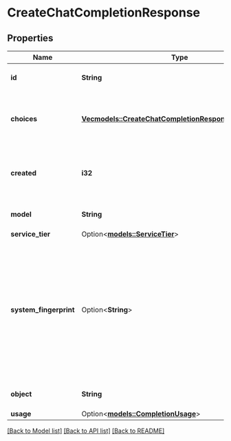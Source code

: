 # CreateChatCompletionResponse

## Properties

Name | Type | Description | Notes
------------ | ------------- | ------------- | -------------
**id** | **String** | A unique identifier for the chat completion. | 
**choices** | [**Vec<models::CreateChatCompletionResponseChoicesInner>**](CreateChatCompletionResponse_choices_inner.md) | A list of chat completion choices. Can be more than one if `n` is greater than 1. | 
**created** | **i32** | The Unix timestamp (in seconds) of when the chat completion was created. | 
**model** | **String** | The model used for the chat completion. | 
**service_tier** | Option<[**models::ServiceTier**](ServiceTier.md)> |  | [optional]
**system_fingerprint** | Option<**String**> | This fingerprint represents the backend configuration that the model runs with.  Can be used in conjunction with the `seed` request parameter to understand when backend changes have been made that might impact determinism.  | [optional]
**object** | **String** | The object type, which is always `chat.completion`. | 
**usage** | Option<[**models::CompletionUsage**](CompletionUsage.md)> |  | [optional]

[[Back to Model list]](../README.md#documentation-for-models) [[Back to API list]](../README.md#documentation-for-api-endpoints) [[Back to README]](../README.md)


